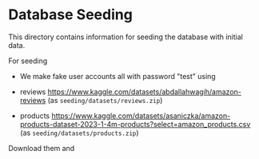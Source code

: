 # Database Seeding

This directory contains information for seeding the database with initial data.

For seeding
* We make fake user accounts all with password "test" using 

* reviews https://www.kaggle.com/datasets/abdallahwagih/amazon-reviews (as `seeding/datasets/reviews.zip`)
* products https://www.kaggle.com/datasets/asaniczka/amazon-products-dataset-2023-1-4m-products?select=amazon_products.csv (as `seeding/datasets/products.zip`)


Download them and 